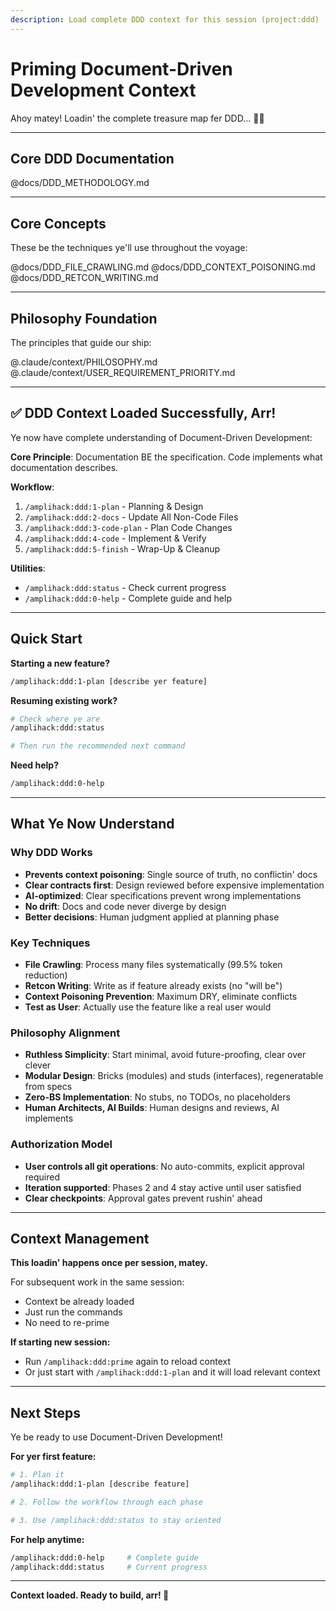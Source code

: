 ```yaml
---
description: Load complete DDD context for this session (project:ddd)
---
```


# Priming Document-Driven Development Context

Ahoy matey! Loadin' the complete treasure map fer DDD... 🏴‍☠️

---

## Core DDD Documentation

@docs/DDD_METHODOLOGY.md

---

## Core Concepts

These be the techniques ye'll use throughout the voyage:

@docs/DDD_FILE_CRAWLING.md
@docs/DDD_CONTEXT_POISONING.md
@docs/DDD_RETCON_WRITING.md

---

## Philosophy Foundation

The principles that guide our ship:

@.claude/context/PHILOSOPHY.md
@.claude/context/USER_REQUIREMENT_PRIORITY.md

---

## ✅ DDD Context Loaded Successfully, Arr!

Ye now have complete understanding of Document-Driven Development:

**Core Principle**: Documentation BE the specification. Code implements what documentation describes.

**Workflow**:
1. `/amplihack:ddd:1-plan` - Planning & Design
2. `/amplihack:ddd:2-docs` - Update All Non-Code Files
3. `/amplihack:ddd:3-code-plan` - Plan Code Changes
4. `/amplihack:ddd:4-code` - Implement & Verify
5. `/amplihack:ddd:5-finish` - Wrap-Up & Cleanup

**Utilities**:
- `/amplihack:ddd:status` - Check current progress
- `/amplihack:ddd:0-help` - Complete guide and help

---

## Quick Start

**Starting a new feature?**

```bash
/amplihack:ddd:1-plan [describe yer feature]
```

**Resuming existing work?**

```bash
# Check where ye are
/amplihack:ddd:status

# Then run the recommended next command
```

**Need help?**

```bash
/amplihack:ddd:0-help
```

---

## What Ye Now Understand

### Why DDD Works

- **Prevents context poisoning**: Single source of truth, no conflictin' docs
- **Clear contracts first**: Design reviewed before expensive implementation
- **AI-optimized**: Clear specifications prevent wrong implementations
- **No drift**: Docs and code never diverge by design
- **Better decisions**: Human judgment applied at planning phase

### Key Techniques

- **File Crawling**: Process many files systematically (99.5% token reduction)
- **Retcon Writing**: Write as if feature already exists (no "will be")
- **Context Poisoning Prevention**: Maximum DRY, eliminate conflicts
- **Test as User**: Actually use the feature like a real user would

### Philosophy Alignment

- **Ruthless Simplicity**: Start minimal, avoid future-proofing, clear over clever
- **Modular Design**: Bricks (modules) and studs (interfaces), regeneratable from specs
- **Zero-BS Implementation**: No stubs, no TODOs, no placeholders
- **Human Architects, AI Builds**: Human designs and reviews, AI implements

### Authorization Model

- **User controls all git operations**: No auto-commits, explicit approval required
- **Iteration supported**: Phases 2 and 4 stay active until user satisfied
- **Clear checkpoints**: Approval gates prevent rushin' ahead

---

## Context Management

**This loadin' happens once per session, matey.**

For subsequent work in the same session:
- Context be already loaded
- Just run the commands
- No need to re-prime

**If starting new session:**
- Run `/amplihack:ddd:prime` again to reload context
- Or just start with `/amplihack:ddd:1-plan` and it will load relevant context

---

## Next Steps

Ye be ready to use Document-Driven Development!

**For yer first feature:**

```bash
# 1. Plan it
/amplihack:ddd:1-plan [describe feature]

# 2. Follow the workflow through each phase

# 3. Use /amplihack:ddd:status to stay oriented
```

**For help anytime:**

```bash
/amplihack:ddd:0-help     # Complete guide
/amplihack:ddd:status     # Current progress
```

---

**Context loaded. Ready to build, arr! 🚀**

